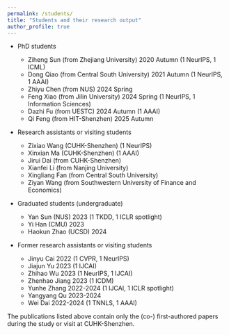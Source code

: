 ```yaml
---
permalink: /students/
title: "Students and their research output"
author_profile: true
---
```



- PhD students
	- Ziheng Sun (from Zhejiang University) 2020 Autumn (1 NeurIPS, 1 ICML)
	- Dong Qiao (from Central South University) 2021 Autumn (1 NeurIPS, 1 AAAI)
	- Zhiyu Chen (from NUS) 2024 Spring
	- Feng Xiao (from Jilin University) 2024 Spring (1 NeurIPS, 1 Information Sciences)
	- Dazhi Fu (from UESTC) 2024 Autumn (1 AAAI)
	- Qi Feng (from HIT-Shenzhen) 2025 Autumn


- Research assistants or visiting students 
	- Zixiao Wang (CUHK-Shenzhen) (1 NeurIPS)
	- Xinxian Ma (CUHK-Shenzhen) (1 AAAI)
	- Jirui Dai (from CUHK-Shenzhen)
	- Xianfei Li (from Nanjing University)
	- Xingliang Fan (from Central South University)
	- Ziyan Wang (from Southwestern University of Finance and Economics)


- Graduated students (undergraduate)
	- Yan Sun (NUS) 2023 (1 TKDD, 1 ICLR spotlight)
	- Yi Han (CMU) 2023
	- Haokun Zhao (UCSD) 2024
   
- Former research assistants or visiting students
	- Jinyu Cai 2022 (1 CVPR, 1 NeurIPS)
	- Jiajun Yu 2023 (1 IJCAI) 
	- Zhihao Wu 2023 (1 NeurIPS, 1 IJCAI)
	- Zhenhao Jiang 2023 (1 ICDM)
	- Yunhe Zhang 2022-2024 (1 IJCAI, 1 ICLR spotlight)
	- Yangyang Qu 2023-2024 
	- Wei Dai 2022-2024 (1 TNNLS, 1 AAAI) 
   
 The publications listed above contain only the (co-) first-authored papers during the study or visit at CUHK-Shenzhen.
